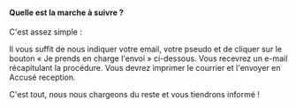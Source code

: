 #### Quelle est la marche à suivre ?

C'est assez simple :

Il vous suffit de nous indiquer votre email, votre pseudo et de cliquer sur le bouton « Je prends en charge l'envoi » ci-dessous. Vous recevrez un e-mail récapitulant la procédure. Vous devrez imprimer le courrier et l'envoyer en Accusé reception.

C'est tout, nous nous chargeons du reste et vous tiendrons informé !
